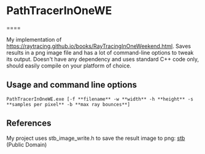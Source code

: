 # PathTracerInOneWE
====

My implementation of https://raytracing.github.io/books/RayTracingInOneWeekend.html.
Saves results in a png image file and has a lot of command-line options to tweak its output.
Doesn't have any dependency and uses standard C++ code only, should easily compile on your platform of choice.


## Usage and command line options

```
PathTracerInOneWE.exe [-f **filename** -w **width** -h **height** -s **samples per pixel** -b **max ray bounces**]
```


## References
My project uses stb_image_write.h to save the result image to png: 
[stb](https://github.com/nothings/stb) (Public Domain)